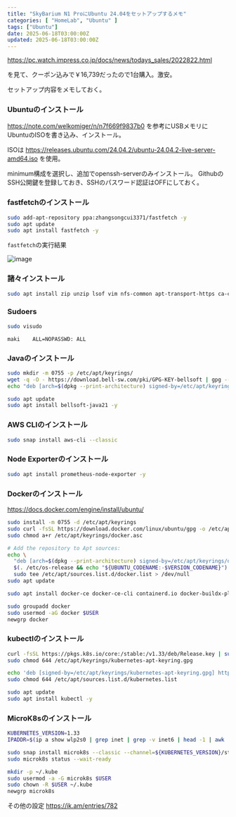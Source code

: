 ```yaml
---
title: "SkyBarium N1 ProにUbuntu 24.04をセットアップするメモ"
categories: [ "HomeLab", "Ubuntu" ]
tags: ["Ubuntu"]
date: 2025-06-18T03:00:00Z
updated: 2025-06-18T03:00:00Z
---
```


https://pc.watch.impress.co.jp/docs/news/todays_sales/2022822.html

を見て、クーポン込みで￥16,739だったので1台購入。激安。

セットアップ内容をメモしておく。

### Ubuntuのインストール

https://note.com/welkomiger/n/n7f669f9837b0 を参考にUSBメモリにUbuntuのISOを書き込み、インストール。

ISOは https://releases.ubuntu.com/24.04.2/ubuntu-24.04.2-live-server-amd64.iso を使用。

minimum構成を選択し、追加でopenssh-serverのみインストール。
GithubのSSH公開鍵を登録しておき、SSHのパスワード認証はOFFにしておく。

### fastfetchのインストール

```bash
sudo add-apt-repository ppa:zhangsongcui3371/fastfetch -y
sudo apt update
sudo apt install fastfetch -y
```

`fastfetch`の実行結果

![image](https://qiita-image-store.s3.ap-northeast-1.amazonaws.com/0/1852/a5c2dc99-6cc5-49fd-9264-b0c977faacb0.png)


### 諸々インストール

```bash
sudo apt install zip unzip lsof vim nfs-common apt-transport-https ca-certificates curl gnupg -y
```


### Sudoers

```bash
sudo visudo
```

```
maki    ALL=NOPASSWD: ALL
```


### Javaのインストール

```bash
sudo mkdir -m 0755 -p /etc/apt/keyrings/
wget -q -O - https://download.bell-sw.com/pki/GPG-KEY-bellsoft | gpg --dearmor | sudo tee /etc/apt/keyrings/GPG-KEY-bellsoft.gpg > /dev/null
echo "deb [arch=$(dpkg --print-architecture) signed-by=/etc/apt/keyrings/GPG-KEY-bellsoft.gpg] https://apt.bell-sw.com/ stable main" | sudo tee /etc/apt/sources.list.d/bellsoft.list
```

```bash
sudo apt update
sudo apt install bellsoft-java21 -y
```

### AWS CLIのインストール

```bash
sudo snap install aws-cli --classic
```

### Node Exporterのインストール

```bash
sudo apt install prometheus-node-exporter -y
```

### Dockerのインストール

https://docs.docker.com/engine/install/ubuntu/

```bash
sudo install -m 0755 -d /etc/apt/keyrings
sudo curl -fsSL https://download.docker.com/linux/ubuntu/gpg -o /etc/apt/keyrings/docker.asc
sudo chmod a+r /etc/apt/keyrings/docker.asc

# Add the repository to Apt sources:
echo \
  "deb [arch=$(dpkg --print-architecture) signed-by=/etc/apt/keyrings/docker.asc] https://download.docker.com/linux/ubuntu \
  $(. /etc/os-release && echo "${UBUNTU_CODENAME:-$VERSION_CODENAME}") stable" | \
  sudo tee /etc/apt/sources.list.d/docker.list > /dev/null
sudo apt update
```

```bash
sudo apt install docker-ce docker-ce-cli containerd.io docker-buildx-plugin docker-compose-plugin -y
```

```bash
sudo groupadd docker
sudo usermod -aG docker $USER
newgrp docker
```

### kubectlのインストール

```bash
curl -fsSL https://pkgs.k8s.io/core:/stable:/v1.33/deb/Release.key | sudo gpg --dearmor -o /etc/apt/keyrings/kubernetes-apt-keyring.gpg
sudo chmod 644 /etc/apt/keyrings/kubernetes-apt-keyring.gpg
```

```bash
echo 'deb [signed-by=/etc/apt/keyrings/kubernetes-apt-keyring.gpg] https://pkgs.k8s.io/core:/stable:/v1.33/deb/ /' | sudo tee /etc/apt/sources.list.d/kubernetes.list
sudo chmod 644 /etc/apt/sources.list.d/kubernetes.list
```

```bash
sudo apt update
sudo apt install kubectl -y
```

### MicroK8sのインストール

```bash
KUBERNETES_VERSION=1.33
IPADDR=$(ip a show wlp2s0 | grep inet | grep -v inet6 | head -1 | awk '{print $2}' | cut -f1 -d/)
```

```bash
sudo snap install microk8s --classic --channel=${KUBERNETES_VERSION}/stable
sudo microk8s status --wait-ready
```

```bash
mkdir -p ~/.kube
sudo usermod -a -G microk8s $USER
sudo chown -R $USER ~/.kube
newgrp microk8s
```

その他の設定 https://ik.am/entries/782